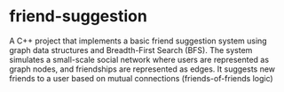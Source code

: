 # friend-suggestion
A C++ project that implements a basic friend suggestion system using graph data structures and Breadth-First Search (BFS). The system simulates a small-scale social network where users are represented as graph nodes, and friendships are represented as edges. It suggests new friends to a user based on mutual connections (friends-of-friends logic)
